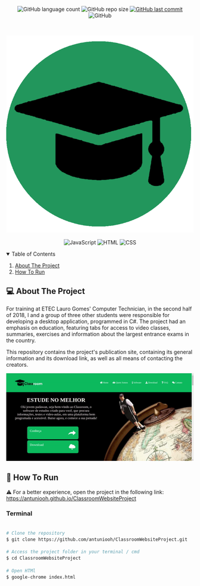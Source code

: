 <p align="center">
  <img alt="GitHub language count" src="https://img.shields.io/github/languages/count/antuniooh/ClassroomWebsiteProject">

  <img alt="GitHub repo size" src="https://img.shields.io/github/repo-size/antuniooh/ClassroomWebsiteProject">
  
  <a href="https://github.com/antuniooh/ClassroomWebsiteProject/commits/master">
    <img alt="GitHub last commit" src="https://img.shields.io/github/last-commit/antuniooh/ClassroomWebsiteProject">
  </a>
  
   <img alt="GitHub" src="https://img.shields.io/github/license/antuniooh/ClassroomWebsiteProject">
</p>

<!-- PROJECT LOGO -->
<br />
<p align="center">
  <a href="https://github.com/antuniooh/ClassroomWebsiteProject">
    <img src="imagens/logo redondo.png" alt="Logo" width="550">
  </a>
</p>

<p align="center">
  <img alt="JavaScript" src="https://img.shields.io/badge/JavaScript-yellow?style=for-the-badge&logo=javascript&logoColor=white"/>
  <img alt="HTML" src="https://img.shields.io/badge/HTML-orange?style=for-the-badge&logo=html5&logoColor=white"/>
  <img alt="CSS" src="https://img.shields.io/badge/CSS-darkblue?style=for-the-badge&logo=css3&logoColor=white"/>
</p>


<!-- TABLE OF CONTENTS -->
<details open="open">
  <summary>Table of Contents</summary>
  <ol>
    <li>
      <a href="#-about-the-project">About The Project</a>
    </li>
    <li>
      <a href="#-how-to-run">How To Run</a>
    </li>
  </ol>
</details>


<!-- ABOUT THE PROJECT -->
## 💻 About The Project
For training at ETEC Lauro Gomes' Computer Technician, in the second half of 2018, I and a group of three other students were responsible for developing a desktop application, programmed in C#. The project had an emphasis on education, featuring tabs for access to video classes, summaries, exercises and information about the largest entrance exams in the country.

This repository contains the project's publication site, containing its general information and its download link, as well as all means of contacting the creators.

![app](https://github.com/antuniooh/ClassroomWebsiteProject/blob/master/imagens/app.gif)


<!-- HOW TO RUN -->
## 🚀 How To Run

⚠️ For a better experience, open the project in the following link: https://antuniooh.github.io/ClassroomWebsiteProject

### Terminal
```bash

# Clone the repository
$ git clone https://github.com/antuniooh/ClassroomWebsiteProject.git

# Access the project folder in your terminal / cmd
$ cd ClassroomWebsiteProject

# Open HTMl
$ google-chrome index.html

```

